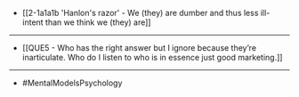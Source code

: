 - [[2-1a1a1b 'Hanlon's razor' - We (they) are dumber and thus less ill-intent than we think we (they) are]]
---
- [[QUE5 - Who has the right answer but I ignore because they’re inarticulate. Who do I listen to who is in essence just good marketing.]]
---
- #MentalModelsPsychology
